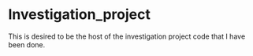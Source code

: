 # Investigation_project
This is desired to be the host of the investigation project code that I have been done.
